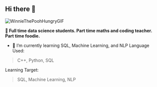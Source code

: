 ## Hi there 👋

![WinnieThePoohHungryGIF](https://github.com/ghinakhalda/ghinakhalda_/assets/108609198/274e15c8-b6ee-4c20-8e83-2a8f2a36e5e9)

**🔭 Full time data science students. Part time maths and coding teacher. Part time foodie.**
- 🌱 I’m currently learning SQL, Machine Learning, and NLP
Language Used:
> C++, Python, SQL

Learning Target:
> SQL, Machine Learning, NLP


<!--
**ghinakhalda/ghinakhalda** is a ✨ _special_ ✨ repository because its `README.md` (this file) appears on your GitHub profile.

Here are some ideas to get you started:

- 🔭 I’m currently working on ...
- 🌱 I’m currently learning ...
- 👯 I’m looking to collaborate on ...
- 🤔 I’m looking for help with ...
- 💬 Ask me about ...
- 📫 How to reach me: ...
- 😄 Pronouns: ...
- ⚡ Fun fact: ...
-->
